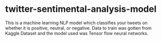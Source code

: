 # twitter-sentimental-analysis-model
This is a machine learning NLP model which classifies your tweets on whether it is positive, neutral, or negative. Data to train was gotten from Kaggle Dataset and the model used was Tensor flow neural networks.
